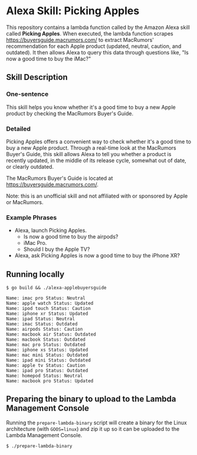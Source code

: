 # Alexa Skill: Picking Apples

This repository contains a lambda function called by the Amazon Alexa skill called **Picking Apples**. When executed, the lambda function scrapes https://buyersguide.macrumors.com/ to extract MacRumors' recommendation for each Apple product (updated, neutral, caution, and outdated). It then allows Alexa to query this data through questions like, "Is now a good time to buy the iMac?"

## Skill Description

### One-sentence

This skill helps you know whether it's a good time to buy a new Apple product by checking the MacRumors Buyer's Guide.

### Detailed

Picking Apples offers a convenient way to check whether it's a good time to buy a new Apple product. Through a real-time look at the MacRumors Buyer's Guide, this skill allows Alexa to tell you whether a product is recently updated, in the middle of its release cycle, somewhat out of date, or clearly outdated.

The MacRumors Buyer's Guide is located at https://buyersguide.macrumors.com/.

Note: this is an unofficial skill and not affiliated with or sponsored by Apple or MacRumors.

### Example Phrases

* Alexa, launch Picking Apples.
    - Is now a good time to buy the airpods?
    - iMac Pro.
    - Should I buy the Apple TV?
* Alexa, ask Picking Apples is now a good time to buy the iPhone XR?

## Running locally

```
$ go build && ./alexa-applebuyersguide

Name: imac pro Status: Neutral
Name: apple watch Status: Updated
Name: ipod touch Status: Caution
Name: iphone xr Status: Updated
Name: ipad Status: Neutral
Name: imac Status: Outdated
Name: airpods Status: Caution
Name: macbook air Status: Outdated
Name: macbook Status: Outdated
Name: mac pro Status: Outdated
Name: iphone xs Status: Updated
Name: mac mini Status: Outdated
Name: ipad mini Status: Outdated
Name: apple tv Status: Caution
Name: ipad pro Status: Outdated
Name: homepod Status: Neutral
Name: macbook pro Status: Updated
```

## Preparing the binary to upload to the Lambda Management Console

Running the `prepare-lambda-binary` script will create a binary for the Linux architecture (with `GOOS=linux`) and zip it up so it can be uploaded to the Lambda Management Console.

```
$ ./prepare-lambda-binary
```
